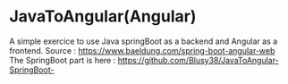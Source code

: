 # JavaToAngular(Angular)
 A simple exercice to use Java springBoot as a backend and Angular as a frontend.
 Source : https://www.baeldung.com/spring-boot-angular-web
 The SpringBoot part is here : https://github.com/Blusy38/JavaToAngular-SpringBoot-